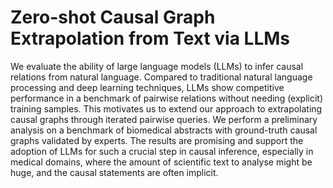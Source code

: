 # Zero-shot Causal Graph Extrapolation from Text via LLMs

We evaluate the ability of large language models (LLMs) to infer causal relations from natural language. Compared to traditional natural language processing and deep learning techniques, LLMs show competitive performance in a benchmark of pairwise relations without needing (explicit) training samples. This motivates us to extend our approach to extrapolating causal graphs through iterated pairwise queries. We perform a preliminary analysis on a benchmark of biomedical abstracts with ground-truth causal graphs validated by experts. The results are promising and support the adoption of LLMs for such a crucial step in causal inference, especially in medical domains, where the amount of scientific text to analyse might be huge, and the causal statements are often implicit.